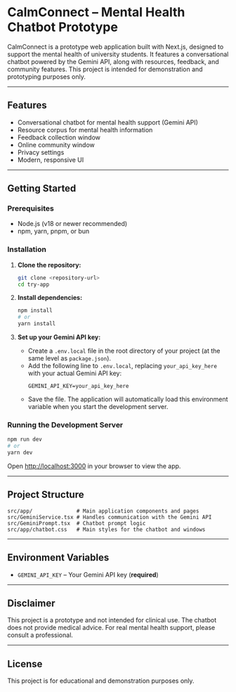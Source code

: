 # CalmConnect – Mental Health Chatbot Prototype

CalmConnect is a prototype web application built with Next.js, designed to support the mental health of university students. It features a conversational chatbot powered by the Gemini API, along with resources, feedback, and community features. This project is intended for demonstration and prototyping purposes only.

---

## Features

- Conversational chatbot for mental health support (Gemini API)
- Resource corpus for mental health information
- Feedback collection window
- Online community window
- Privacy settings
- Modern, responsive UI

---

## Getting Started

### Prerequisites

- Node.js (v18 or newer recommended)
- npm, yarn, pnpm, or bun

### Installation

1. **Clone the repository:**
    ```bash
    git clone <repository-url>
    cd try-app
    ```

2. **Install dependencies:**
    ```bash
    npm install
    # or
    yarn install
    ```

3. **Set up your Gemini API key:**
    - Create a `.env.local` file in the root directory of your project (at the same level as `package.json`).
    - Add the following line to `.env.local`, replacing `your_api_key_here` with your actual Gemini API key:
      ```
      GEMINI_API_KEY=your_api_key_here
      ```
    - Save the file. The application will automatically load this environment variable when you start the development server.

### Running the Development Server

```bash
npm run dev
# or
yarn dev
```

Open [http://localhost:3000](http://localhost:3000) in your browser to view the app.

---

## Project Structure

```
src/app/              # Main application components and pages
src/GeminiService.tsx # Handles communication with the Gemini API
src/GeminiPrompt.tsx  # Chatbot prompt logic
src/app/chatbot.css   # Main styles for the chatbot and windows
```

---

## Environment Variables

- `GEMINI_API_KEY` – Your Gemini API key (**required**)

---

## Disclaimer

This project is a prototype and not intended for clinical use. The chatbot does not provide medical advice. For real mental health support, please consult a professional.

---

## License

This project is for educational and demonstration purposes only.